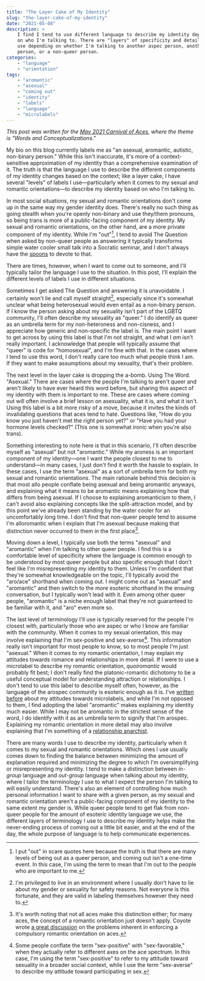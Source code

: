 ```yaml
---
title: "The Layer Cake of My Identity"
slug: "the-layer-cake-of-my-identity"
date: "2021-05-08"
description: >
    I find I tend to use different language to describe my identity depending
    on who I'm talking to. There are "layers" of specificity and detail I will
    use depending on whether I'm talking to another aspec person, another queer
    person, or a non-queer person.
categories:
    - "language"
    - "orientation"
tags:
    - "aromantic"
    - "asexual"
    - "coming out"
    - "identity"
    - "labels"
    - "language"
    - "microlabels"
---
```


*This post was written for the [May 2021 Carnival of
Aces](https://bringonthepigeons.wordpress.com/2021/05/05/carnival-of-aces-call-for-submissions-may-2021-word-and-conceptualizations/),
where the theme is "Words and Conceptualizations."*

My bio on this blog currently labels me as "an asexual, aromantic, autistic,
non-binary person." While this isn't inaccurate, it's more of a
context-sensitive approximation of my identity than a comprehensive examination
of it. The truth is that the language I use to describe the different
components of my identity changes based on the context; like a layer cake, I
have several "levels" of labels I use—particularly when it comes to my sexual
and romantic orientations—to describe my identity based on who I'm talking to.

In most social situations, my sexual and romantic orientations don't come up in
the same way my gender identity does. There's really no such thing as going
stealth when you're openly non-binary and use they/them pronouns, so being
trans is more of a public-facing component of my identity. My sexual and
romantic orientations, on the other hand, are a more private component of my
identity. While I'm "out"[^1], I tend to avoid The Question when asked by
non-queer people as answering it typically transforms simple water cooler small
talk into a Socratic seminar, and I don't always have the
[spoons](https://butyoudontlooksick.com/articles/written-by-christine/the-spoon-theory/)
to devote to that.

There are times, however, when I want to come out to someone, and I'll
typically tailor the language I use to the situation. In this post, I'll
explain the different levels of labels I use in different situations.

Sometimes I get asked The Question and answering it is unavoidable. I certainly
won't lie and call myself straight[^2], especially since it's somewhat unclear
what being heterosexual would even entail as a non-binary person. If I know the
person asking about my sexuality isn't part of the LGBTQ community, I'll often
describe my sexuality as "queer." I do identify as queer as an umbrella term
for my non-heteroness and non-cisness, and I appreciate how generic and
non-specific the label is. The main point I want to get across by using this
label is that I'm not straight, and what I *am* isn't really important. I
acknowledge that people will typically assume that "queer" is code for
"homosexual", and I'm fine with that. In the cases where I tend to use this
word, I don't really care too much what people think I am. If they want to make
assumptions about my sexuality, that's their problem.

The next level in the layer cake is dropping the a-bomb. Using The Word.
"Asexual." There are cases where the people I'm talking to aren't queer and
aren't likely to have ever heard this word before, but sharing this aspect of
my identity with them is important to me. These are cases where coming out will
often involve a brief lesson on asexuality, what it is, and what it isn't.
Using this label is a bit more risky of a move, because it invites the kinds of
invalidating questions that aces tend to hate. Questions like, "How do you know
you just haven't met the right person yet?" or "Have you had your hormone
levels checked?" (This one is somewhat ironic when you're also trans).

Something interesting to note here is that in this scenario, I'll often
describe myself as "asexual" but not "aromantic." While my aroness is an
important component of my identity—one I want the people closest to me to
understand—in many cases, I just don't find it worth the hassle to explain. In
these cases, I use the term "asexual" as a sort of umbrella term for both my
sexual and romantic orientations. The main rationale behind this decision is
that most allo people conflate being asexual and being aromantic anyways, and
explaining what it means to be aromantic means explaining how that differs from
being asexual. If I choose to explaining aromanticism to them, I can't avoid
also explaining concepts like the split-attraction model, and by this point
we've already been standing by the water cooler for an uncomfortably long time.
I don't find that non-queer people tend to assume I'm alloromantic when I
explain that I'm asexual because making that distinction never occurred to them
in the first place[^3].

Moving down a level, I typically use both the terms "asexual" and "aromantic"
when I'm talking to other queer people. I find this is a comfortable level of
specificity where the language is common enough to be understood by most queer
people but also specific enough that I don't feel like I'm misrepresenting my
identity to them. Unless I'm confident that they're somewhat knowledgeable on
the topic, I'll typically avoid the "aro/ace" shorthand when coming out. I
might come out as "asexual" and "aromantic" and then switch to the more
esoteric shorthand in the ensuing conversation, but I typically won't lead with
it. Even among other queer people, "aromantic" is a niche enough label that
they're not guaranteed to be familiar with it, and "aro" even more so.

The last level of terminology I'll use is typically reserved for the people I'm
closest with, particularly those who are aspec or who I know are familiar with
the community. When it comes to my sexual orientation, this may involve
explaining that I'm sex-positive and sex-averse[^4]. This information really
isn't important for most people to know, so to most people I'm just "asexual."
When it comes to my romantic orientation, I may explain my attitudes towards
romance and relationships in more detail. If I were to use a microlabel to
describe my romantic orientation, *quoiromantic* would probably fit best; I
don't really find the platonic-romantic dichotomy to be a useful conceptual
model for understanding attraction or relationships. I don't tend to use this
label to describe myself often, however, as the language of the arospec
community is esoteric enough as it is. I've [written
before](https://nothingradical.blog/2020/06/17/deconstructing-label-culture/)
about my attitudes towards microlabels, and while I'm not opposed to them, I
find adopting the label "aromantic" makes explaining my identity much easier.
While I may not be aromantic in the strictest sense of the word, I do identify
with it as an umbrella term to signify that I'm arospec. Explaining my romantic
orientation in more detail may also involve explaining that I'm something of a
[relationship
anarchist](https://nothingradical.blog/2020/06/14/what-is-relationship-anarchy/).

There are many words I use to describe my identity, particularly when it comes
to my sexual and romantic orientations. Which ones I use usually comes down to
finding the balance between minimizing the amount of explanation required and
minimizing the degree to which I'm oversimplifying or misrepresenting my
identity. I tend to make a distinction between *in-group* language and
*out-group* language when talking about my identity, where I tailor the
terminology I use to what I expect the person I'm talking to will easily
understand. There's also an element of controlling how much personal
information I want to share with a given person, as my sexual and romantic
orientation aren't a public-facing component of my identity to the same extent
my gender is. While queer people tend to get flak from non-queer people for the
amount of esoteric identity language we use, the different layers of
terminology I use to describe my identity helps make the never-ending process
of coming out a little bit easier, and at the end of the day, the whole purpose
of language is to help communicate experiences.

[^1]: I put "out" in scare quotes here because the truth is that there are many
  levels of being out as a queer person, and coming out isn't a one-time event.
  In this case, I'm using the term to mean that I'm out to the people who are
  important to me.
[^2]: I'm privileged to live in an environment where I usually don't have to
  lie about my gender or sexuality for safety reasons. Not everyone is this
  fortunate, and they are valid in labeling themselves however they need to.
[^3]: It's worth noting that not all aces make this distinction either; for
  many aces, the concept of a romantic orientation just doesn't apply. Coyote
  wrote [a great
  discussion](https://theacetheist.wordpress.com/2021/04/15/a-quoiromantic-perspective-on-compulsory-romantic-orientation/)
  on the problems inherent in enforcing a compulsory romantic orientation on
  aces.
[^4]: Some people conflate the term "sex-positive" with "sex-favorable," when
  they actually refer to different axes on the ace spectrum. In this case, I'm
  using the term "sex-positive" to refer to my attitude toward sexuality in a
  broader social context, while I use the term "sex-averse" to describe my
  attitude toward participating in sex.
